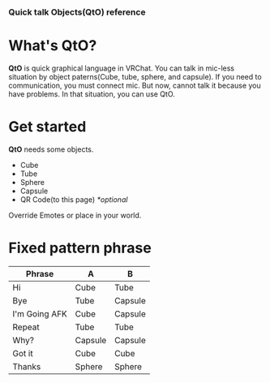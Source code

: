 ### Quick talk Objects(QtO) reference

What's QtO?
==
**QtO** is quick graphical language in VRChat.
You can talk in mic-less situation by object paterns(Cube, tube, sphere, and capsule).
If you need to communication, you must connect mic. But now, cannot talk it because you have problems.
In that situation, you can use QtO.

Get started
==
**QtO** needs some objects.
- Cube
- Tube
- Sphere
- Capsule
- QR Code(to this page) _**optional*_

Override Emotes or place in your world.

Fixed pattern phrase
==
Phrase|A|B
--- | --- | ---
Hi|Cube|Tube
Bye|Tube|Capsule
I'm Going AFK|Cube|Capsule
Repeat|Tube|Tube
Why?|Capsule|Capsule
Got it|Cube|Cube
Thanks|Sphere|Sphere
